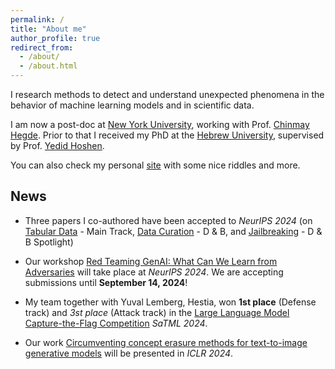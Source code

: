 ```yaml
---
permalink: /
title: "About me"
author_profile: true
redirect_from: 
  - /about/
  - /about.html
---
```

I research methods to detect and understand unexpected phenomena in the behavior of machine learning models and in scientific data.

I am now a post-doc at [New York University](https://engineering.nyu.edu/), working with Prof. [Chinmay Hegde](https://chinmayhegde.github.io/).
Prior to that I received my PhD at the [Hebrew University](https://www.vision.huji.ac.il/main/), supervised by Prof. [Yedid Hoshen](https://www.cs.huji.ac.il/~ydidh).

You can also check my personal [site](https://www.cs.huji.ac.il/w~nivc/riddles.html) with some nice riddles and more.

News
--------

- Three papers I co-authored have been accepted to *NeurIPS 2024* (on [Tabular Data](https://arxiv.org/pdf/2402.11137) - Main Track, [Data Curation](https://arxiv.org/pdf/2410.05057) - D & B, and [Jailbreaking](https://arxiv.org/pdf/2406.07954) - D & B Spotlight)

- Our workshop [Red Teaming GenAI: What Can We Learn from Adversaries](redteaming-gen-ai.github.io) will take place at *NeurIPS 2024*. We are accepting submissions until **September 14, 2024**!

- My team together with Yuval Lemberg, Hestia, won **1st place** (Defense track) and *3st place* (Attack track) in the [Large Language Model Capture-the-Flag Competition](https://ctf.spylab.ai/) *SaTML 2024*.

- Our work [Circumventing concept erasure methods for text-to-image generative models](https://arxiv.org/pdf/2308.01508) will be presented in *ICLR 2024*.
